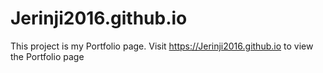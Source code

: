 # Jerinji2016.github.io

This project is my Portfolio page.
Visit https://Jerinji2016.github.io to view the Portfolio page
